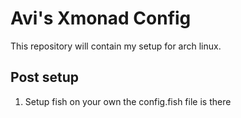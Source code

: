 # Avi's Xmonad Config

This repository will contain my setup for arch linux.

## Post setup

1. Setup fish on your own the config.fish file is there
